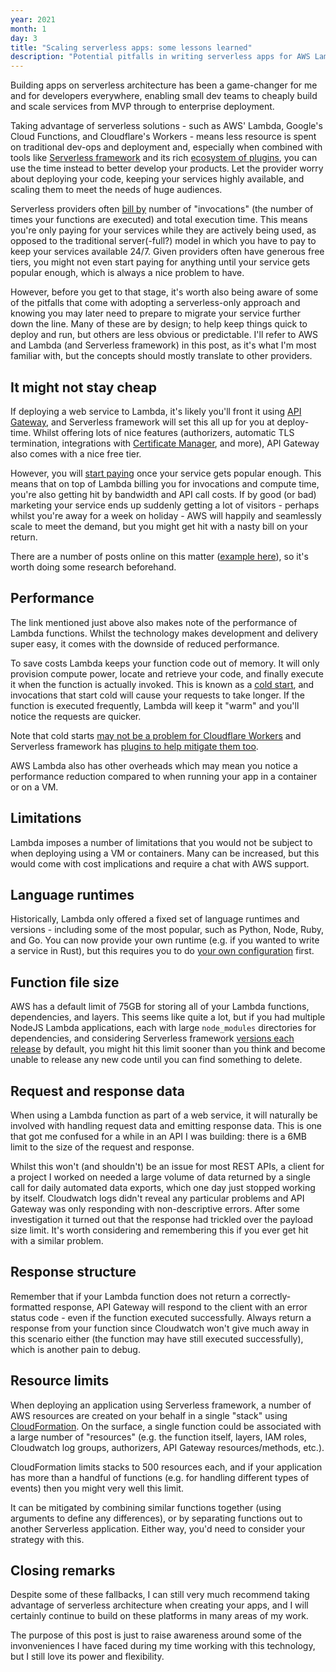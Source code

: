 ```yaml
---
year: 2021
month: 1
day: 3
title: "Scaling serverless apps: some lessons learned"
description: "Potential pitfalls in writing serverless apps for AWS Lambda, Google Cloud Functions and Cloudflare Workers."
---
```


Building apps on serverless architecture has been a game-changer for me and for developers everywhere, enabling small dev teams to cheaply build and scale services from MVP through to enterprise deployment.

Taking advantage of serverless solutions - such as AWS' Lambda, Google's Cloud Functions, and Cloudflare's Workers - means less resource is spent on traditional dev-ops and deployment and, especially when combined with tools like [Serverless framework](https://www.serverless.com) and its rich [ecosystem of plugins](https://www.serverless.com/plugins), you can use the time instead to better develop your products. Let the provider worry about deploying your code, keeping your services highly available, and scaling them to meet the needs of huge audiences.

Serverless providers often [bill by](https://aws.amazon.com/lambda/pricing) number of "invocations" (the number of times your functions are executed) and total execution time. This means you're only paying for your services while they are actively being used, as opposed to the traditional server(-full?) model in which you have to pay to keep your services available 24/7. Given providers often have generous free tiers, you might not even start paying for anything until your service gets popular enough, which is always a nice problem to have.

However, before you get to that stage, it's worth also being aware of some of the pitfalls that come with adopting a serverless-only approach and knowing you may later need to prepare to migrate your service further down the line. Many of these are by design; to help keep things quick to deploy and run, but others are less obvious or predictable. I'll refer to AWS and Lambda (and Serverless framework) in this post, as it's what I'm most familiar with, but the concepts should mostly translate to other providers.

## It might not stay cheap
If deploying a web service to Lambda, it's likely you'll front it using [API Gateway](https://aws.amazon.com/api-gateway), and Serverless framework will set this all up for you at deploy-time. Whilst offering lots of nice features (authorizers, automatic TLS termination, integrations with [Certificate Manager](https://aws.amazon.com/certificate-manager), and more), API Gateway also comes with a nice free tier.

However, you will [start paying](https://aws.amazon.com/api-gateway/pricing) once your service gets popular enough. This means that on top of Lambda billing you for invocations and compute time, you're also getting hit by bandwidth and API call costs. If by good (or bad) marketing your service ends up suddenly getting a lot of visitors - perhaps whilst you're away for a week on holiday - AWS will happily and seamlessly scale to meet the demand, but you might get hit with a nasty bill on your return.

There are a number of posts online on this matter ([example here](https://einaregilsson.com/serverless-15-percent-slower-and-eight-times-more-expensive)), so it's worth doing some research beforehand.

## Performance
The link mentioned just above also makes note of the performance of Lambda functions. Whilst the technology makes development and delivery super easy, it comes with the downside of reduced performance.

To save costs Lambda keeps your function code out of memory. It will only provision compute power, locate and retrieve your code, and finally execute it when the function is actually invoked. This is known as a [cold start](https://www.serverless.com/blog/keep-your-lambdas-warm), and invocations that start cold will cause your requests to take longer. If the function is executed frequently, Lambda will keep it "warm" and you'll notice the requests are quicker.

Note that cold starts [may not be a problem for Cloudflare Workers](https://blog.cloudflare.com/eliminating-cold-starts-with-cloudflare-workers) and Serverless framework has [plugins to help mitigate them too](https://github.com/juanjoDiaz/serverless-plugin-warmup).

AWS Lambda also has other overheads which may mean you notice a performance reduction compared to when running your app in a container or on a VM.

## Limitations
Lambda imposes a number of limitations that you would not be subject to when deploying using a VM or containers. Many can be increased, but this would come with cost implications and require a chat with AWS support.

## Language runtimes
Historically, Lambda only offered a fixed set of language runtimes and versions - including some of the most popular, such as Python, Node, Ruby, and Go. You can now provide your own runtime (e.g. if you wanted to write a service in Rust), but this requires you to do [your own configuration](https://docs.aws.amazon.com/lambda/latest/dg/runtimes-custom.html) first.

## Function file size
AWS has a default limit of 75GB for storing all of your Lambda functions, dependencies, and layers. This seems like quite a lot, but if you had multiple NodeJS Lambda applications, each with large `node_modules` directories for dependencies, and considering Serverless framework [versions each release](https://www.serverless.com/framework/docs/providers/aws/guide/functions#versioning-deployed-functions) by default, you might hit this limit sooner than you think and become unable to release any new code until you can find something to delete.

## Request and response data
When using a Lambda function as part of a web service, it will naturally be involved with handling request data and emitting response data. This is one that got me confused for a while in an API I was building: there is a 6MB limit to the size of the request and response.

Whilst this won't (and shouldn't) be an issue for most REST APIs, a client for a project I worked on needed a large volume of data returned by a single call for daily automated data exports, which one day just stopped working by itself. Cloudwatch logs didn't reveal any particular problems and API Gateway was only responding with non-descriptive errors. After some investigation it turned out that the response had trickled over the payload size limit. It's worth considering and remembering this if you ever get hit with a similar problem.

## Response structure
Remember that if your Lambda function does not return a correctly-formatted response, API Gateway will respond to the client with an error status code - even if the function executed successfully. Always return a response from your function since Cloudwatch won't give much away in this scenario either (the function may have still executed successfully), which is another pain to debug.

## Resource limits
When deploying an application using Serverless framework, a number of AWS resources are created on your behalf in a single "stack" using [CloudFormation](https://aws.amazon.com/cloudformation). On the surface, a single function could be associated with a large number of "resources" (e.g. the function itself, layers, IAM roles, Cloudwatch log groups, authorizers, API Gateway resources/methods, etc.).

CloudFormation limits stacks to 500 resources each, and if your application has more than a handful of functions (e.g. for handling different types of events) then you might very well this limit.

It can be mitigated by combining similar functions together (using arguments to define any differences), or by separating functions out to another Serverless application. Either way, you'd need to consider your strategy with this.

## Closing remarks
Despite some of these fallbacks, I can still very much recommend taking advantage of serverless architecture when creating your apps, and I will certainly continue to build on these platforms in many areas of my work.

The purpose of this post is just to raise awareness around some of the invonveniences I have faced during my time working with this technology, but I still love its power and flexibility.
